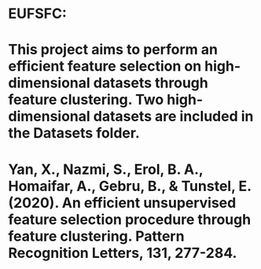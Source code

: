 # EUFSFC:
# This project aims to perform an efficient feature selection on high-dimensional datasets through feature clustering. Two high-dimensional datasets are included in the Datasets folder.
# Yan, X., Nazmi, S., Erol, B. A., Homaifar, A., Gebru, B., & Tunstel, E. (2020). An efficient unsupervised feature selection procedure through feature clustering. Pattern Recognition Letters, 131, 277-284.
